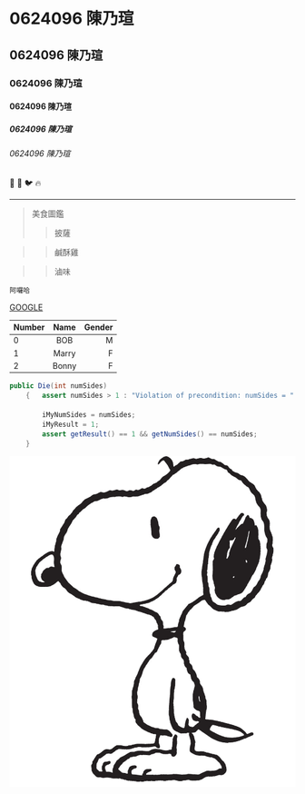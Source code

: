 # 0624096 陳乃瑄
## 0624096 陳乃瑄
### 0624096 陳乃瑄
#### 0624096 陳乃瑄
##### 0624096 陳乃瑄
###### 0624096 陳乃瑄
:poop:
:clap:
:bird:
:fire:

---
>美食圖鑑
>>披薩

>>鹹酥雞

>>滷味

```
阿囉哈
```

[GOOGLE](https://www.google.com.tw/)

|Number| Name |Gender|
|:-----|:----:|-----:|
|0|BOB|M|
|1|Marry|F|
|2|Bonny|F|

```java
public Die(int numSides)
    {   assert numSides > 1 : "Violation of precondition: numSides = " + numSides + "numSides must be greater than 1";

        iMyNumSides = numSides;
        iMyResult = 1;
        assert getResult() == 1 && getNumSides() == numSides;
    }
```

![Snoopy](001.png "Snoopy")
